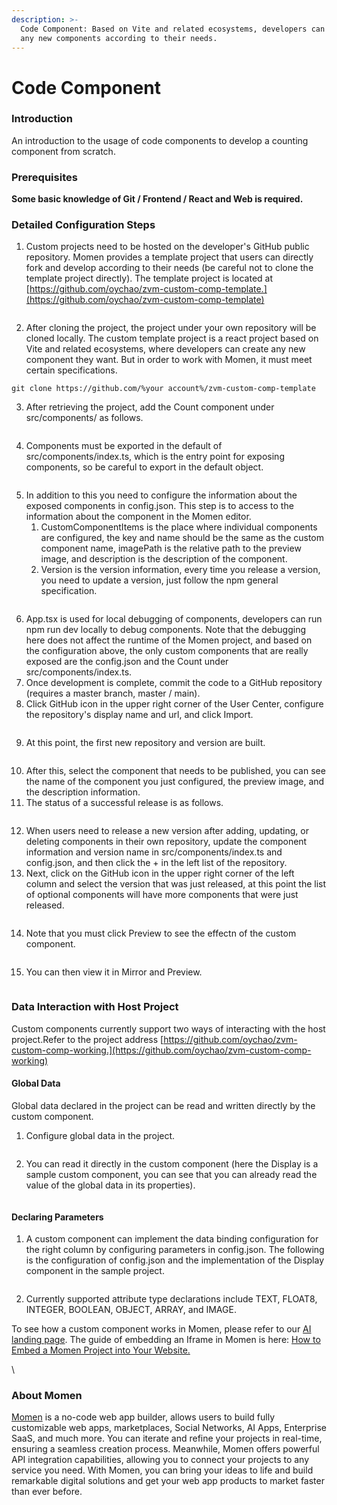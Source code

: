 ```yaml
---
description: >-
  Code Component: Based on Vite and related ecosystems, developers can create
  any new components according to their needs.
---
```


# Code Component

### Introduction

An introduction to the usage of code components to develop a counting component from scratch.

### **Prerequisites**

**Some basic knowledge of Git / Frontend / React and Web is required.**

### **Detailed Configuration Steps**

1. Custom projects need to be hosted on the developer's GitHub public repository. Momen provides a template project that users can directly fork and develop according to their needs (be careful not to clone the template project directly). The template project is located at [https://github.com/oychao/zvm-custom-comp-template.](https://github.com/oychao/zvm-custom-comp-template)

<figure><img src="../.gitbook/assets/截屏2024-02-23 17.48.12.png" alt=""><figcaption></figcaption></figure>

2. After cloning the project, the project under your own repository will be cloned locally. The custom template project is a react project based on Vite and related ecosystems, where developers can create any new component they want. But in order to work with Momen, it must meet certain specifications.

```Plain
git clone https://github.com/%your account%/zvm-custom-comp-template
```

3. After retrieving the project, add the Count component under src/components/ as follows.

<figure><img src="../.gitbook/assets/截屏2024-02-23 17.48.41.png" alt=""><figcaption></figcaption></figure>

4. Components must be exported in the default of src/components/index.ts, which is the entry point for exposing components, so be careful to export in the default object.

<figure><img src="../.gitbook/assets/截屏2024-02-23 17.48.30.png" alt=""><figcaption></figcaption></figure>

5. In addition to this you need to configure the information about the exposed components in config.json. This step is to access to the information about the component in the Momen editor.
   1. CustomComponentItems is the place where individual components are configured, the key and name should be the same as the custom component name, imagePath is the relative path to the preview image, and description is the description of the component.
   2. Version is the version information, every time you release a version, you need to update a version, just follow the npm general specification.

<figure><img src="../.gitbook/assets/截屏2024-02-23 17.48.41 (1).png" alt=""><figcaption></figcaption></figure>

6. App.tsx is used for local debugging of components, developers can run npm run dev locally to debug components. Note that the debugging here does not affect the runtime of the Momen project, and based on the configuration above, the only custom components that are really exposed are the config.json and the Count under src/components/index.ts.
7. Once development is complete, commit the code to a GitHub repository (requires a master branch, master / main).
8. Click GitHub icon in the upper right corner of the User Center, configure the repository's display name and url, and click Import.

<figure><img src="../.gitbook/assets/8 (6).png" alt=""><figcaption></figcaption></figure>

9. At this point, the first new repository and version are built.

<figure><img src="../.gitbook/assets/9 (5).png" alt=""><figcaption></figcaption></figure>

10. After this, select the component that needs to be published, you can see the name of the component you just configured, the preview image, and the description information.
11. The status of a successful release is as follows.

<figure><img src="../.gitbook/assets/10 (4).png" alt=""><figcaption></figcaption></figure>

12. When users need to release a new version after adding, updating, or deleting components in their own repository, update the component information and version name in src/components/index.ts and config.json, and then click the + in the left list of the repository.
13. Next, click on the GitHub icon in the upper right corner of the left column and select the version that was just released, at this point the list of optional components will have more components that were just released.

<figure><img src="../.gitbook/assets/11 (3).png" alt=""><figcaption></figcaption></figure>

14. Note that you must click Preview to see the effectn of the custom component.

<figure><img src="../.gitbook/assets/12 (3).png" alt=""><figcaption></figcaption></figure>

15. You can then view it in Mirror and Preview.

<figure><img src="../.gitbook/assets/13 (2).png" alt=""><figcaption></figcaption></figure>

### **Data Interaction with Host Project**

Custom components currently support two ways of interacting with the host project.Refer to the project address [https://github.com/oychao/zvm-custom-comp-working.](https://github.com/oychao/zvm-custom-comp-working)

#### **Global Data**

Global data declared in the project can be read and written directly by the custom component.

1. Configure global data in the project.

<figure><img src="../.gitbook/assets/截屏2024-02-23 18.12.16.png" alt=""><figcaption></figcaption></figure>

2. You can read it directly in the custom component (here the Display is a sample custom component, you can see that you can already read the value of the global data in its properties).

<figure><img src="../.gitbook/assets/截屏2024-02-23 18.13.17.png" alt=""><figcaption></figcaption></figure>

#### **Declaring Parameters**

1. A custom component can implement the data binding configuration for the right column by configuring parameters in config.json. The following is the configuration of config.json and the implementation of the Display component in the sample project.

<figure><img src="../.gitbook/assets/截屏2024-02-23 18.14.14.png" alt=""><figcaption></figcaption></figure>

2. Currently supported attribute type declarations include TEXT, FLOAT8, INTEGER, BOOLEAN, OBJECT, ARRAY, and IMAGE.



To see how a custom component works in Momen, please refer to our [AI landing page](https://momen.app/ai). The guide of embedding an Iframe in Momen is here: [How to Embed a Momen Project into Your Website.](../tutorial/how-to-embed-an-iframe-component-into-your-momen-project.md)

\


### About Momen

[Momen](https://momen.app/?channel=blog-about) is a no-code web app builder, allows users to build fully customizable web apps, marketplaces, Social Networks, AI Apps, Enterprise SaaS, and much more. You can iterate and refine your projects in real-time, ensuring a seamless creation process. Meanwhile, Momen offers powerful API integration capabilities, allowing you to connect your projects to any service you need. With Momen, you can bring your ideas to life and build remarkable digital solutions and get your web app products to market faster than ever before.
